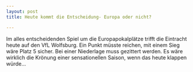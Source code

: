 ```yaml
---
layout: post
title: Heute kommt die Entscheidung- Europa oder nicht?

---
```


Im alles entscheidenden Spiel um die Europapokalplätze trifft die Eintracht heute auf den VfL Wolfsburg. Ein Punkt müsste reichen, mit einem Sieg wäre Platz 5 sicher. Bei einer Niederlage muss gezittert werden. Es wäre wirklich die Krönung einer sensationellen Saison, wenn das heute klappen würde...


